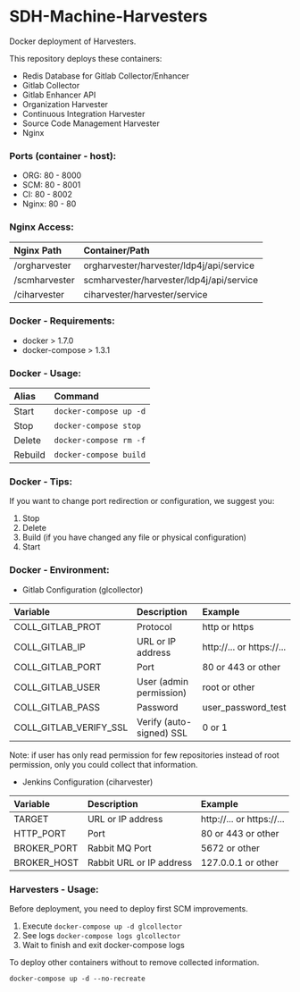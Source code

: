 # SDH-Machine-Harvesters

Docker deployment of Harvesters.

This repository deploys these containers:
* Redis Database for Gitlab Collector/Enhancer
* Gitlab Collector
* Gitlab Enhancer API
* Organization Harvester
* Continuous Integration Harvester
* Source Code Management Harvester
* Nginx

### Ports (container - host):
* ORG: 80 - 8000
* SCM: 80 - 8001
* CI: 80 - 8002
* Nginx: 80 - 80

### Nginx Access:
|Nginx Path|Container/Path|
|:---------|:----------|
|/orgharvester|orgharvester/harvester/ldp4j/api/service|
|/scmharvester|scmharvester/harvester/ldp4j/api/service|
|/ciharvester|ciharvester/harvester/service|

### Docker - Requirements:

* docker > 1.7.0
* docker-compose > 1.3.1

### Docker - Usage:

|Alias|Command|
|:---------|:----------|
|Start|```docker-compose up -d```|
|Stop|```docker-compose stop```|
|Delete|```docker-compose rm -f```|
|Rebuild|```docker-compose build```|

### Docker - Tips:

If you want to change port redirection or configuration, we suggest you:

1. Stop
2. Delete
3. Build (if you have changed any file or physical configuration)
4. Start

### Docker - Environment:

* Gitlab Configuration (glcollector)

|Variable|Description|Example|
|:---------|:----------|:----------|
|COLL_GITLAB_PROT|Protocol|http or https|
|COLL_GITLAB_IP|URL or IP address|http://... or https://...|
|COLL_GITLAB_PORT|Port|80 or 443 or other|
|COLL_GITLAB_USER|User (admin permission)|root or other|
|COLL_GITLAB_PASS|Password|user_password_test|
|COLL_GITLAB_VERIFY_SSL|Verify (auto-signed) SSL|0 or 1|

Note: if user has only read permission for few repositories instead of root permission, only you could collect that information.

* Jenkins Configuration (ciharvester)

|Variable|Description|Example|
|:---------|:----------|:----------|
|TARGET|URL or IP address|http://... or https://...|
|HTTP_PORT|Port|80 or 443 or other|
|BROKER_PORT|Rabbit MQ Port|5672 or other|
|BROKER_HOST|Rabbit URL or IP address|127.0.0.1 or other|


### Harvesters - Usage:

Before deployment, you need to deploy first SCM improvements.

1. Execute ```docker-compose up -d glcollector```
2. See logs ```docker-compose logs glcollector```
3. Wait to finish and exit docker-compose logs

To deploy other containers without to remove collected information.

```docker-compose up -d --no-recreate```
